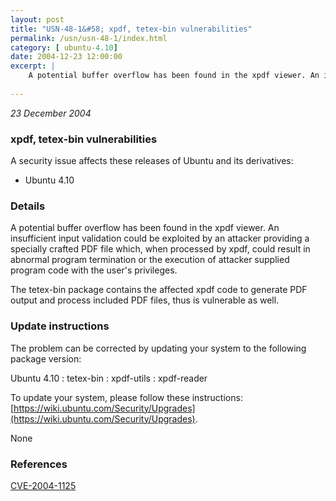 ```yaml
---
layout: post
title: "USN-48-1&#58; xpdf, tetex-bin vulnerabilities"
permalink: /usn/usn-48-1/index.html
category: [ ubuntu-4.10]
date: 2004-12-23 12:00:00
excerpt: |
    A potential buffer overflow has been found in the xpdf viewer. An insufficient input validation could be exploited by an attacker providing a specially crafted PDF file which, when processed by xpdf, could result in abnormal program termination or the execution of attacker supplied program code with the user&#39;s privileges.
    
--- 
```

 
 

*23 December 2004*

### xpdf, tetex-bin vulnerabilities

A security issue affects these releases of Ubuntu and its derivatives:

* Ubuntu 4.10

### Details

A potential buffer overflow has been found in the xpdf viewer. An insufficient input validation could be exploited by an attacker providing a specially crafted PDF file which, when processed by xpdf, could result in abnormal program termination or the execution of attacker supplied program code with the user&#39;s privileges.

The tetex-bin package contains the affected xpdf code to generate PDF output and process included PDF files, thus is vulnerable as well.

### Update instructions

The problem can be corrected by updating your system to the following package version:

Ubuntu 4.10
 : tetex-bin 
 : xpdf-utils 
 : xpdf-reader 

To update your system, please follow these instructions: [https://wiki.ubuntu.com/Security/Upgrades](https://wiki.ubuntu.com/Security/Upgrades).

None

### References

 
 [CVE-2004-1125](http://people.ubuntu.com/~ubuntu-security/cve/CVE-2004-1125)
 

